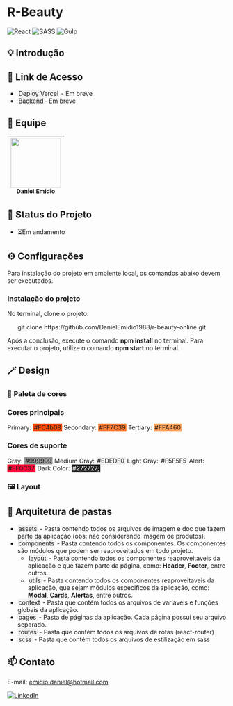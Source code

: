 # R-Beauty
![React](https://img.shields.io/badge/React-20232A?style=for-the-badge&logo=react&logoColor=61DAFB)
![SASS](https://img.shields.io/badge/Sass-CC6699.svg?style=for-the-badge&logo=Sass&logoColor=white)
![Gulp](https://img.shields.io/badge/gulp-CF4647.svg?style=for-the-badge&logo=gulp&logoColor=white)

## 💡 Introdução

## 🔗 Link de Acesso
<ul>
    <li><span style="background-color: #F1F1F1; padding: 0 2px; border-radius: 4px;">Deploy Vercel</span> - Em breve</li>
    <li><span style="background-color: #F1F1F1; padding: 0 2px; border-radius: 4px;">Backend</span>- Em breve</li>
</ul>

## 👥 Equipe
| [<img src="https://avatars.githubusercontent.com/u/111311678?v=4" width=115><br><sub>Daniel Emidio</sub>](https://github.com/DanielEmidio1988) |
| :---: |

## 🧭 Status do Projeto

<ul>
    <li>⏳Em andamento</li>
</ul>


## ⚙️ Configurações
Para instalação do projeto em ambiente local, os comandos abaixo devem ser executados.

### Instalação do projeto
No terminal, clone  o projeto:

<ul>
    <li style="list-style: none;">git clone https://github.com/DanielEmidio1988/r-beauty-online.git</li>
</ul>

Após a conclusão, execute o comando <b>npm install</b> no terminal. Para executar o projeto, utilize o comando <b>npm start</b> no terminal.

## 🪄 Design

### 🎨 Paleta de cores

### Cores principais
Primary: <span style="padding: 0 2px; background-color:#FC4b08;">#FC4b08</span>
Secondary: <span style="padding: 0 2px; background-color:#FF7C39;">#FF7C39</span> 
Tertiary: <span style="padding: 0 2px; background-color:#FFA460;">#FFA460</span>  

### Cores de suporte
Gray: <span style="padding: 0 2px; background-color:#999999;">#999999</span> 
Medium Gray: <span style="padding: 0 2px; background-color:#EDEDF0;">#EDEDF0</span> 
Light Gray: <span style="padding: 0 2px; background-color:#F5F5F5;">#F5F5F5</span> 
Alert: <span style="padding: 0 2px; background-color:#FF0C37;">#FF0C37</span> 
Dark Color: <span style="padding: 0 2px; background-color:#272727; color: #FFF;">#272727;</span> 

### 🖼️ Layout


## 📄 Arquitetura de pastas

<ul>
    <li>
        <span style="background-color: #F1F1F1; padding: 0 2px; border-radius: 4px;">assets</span> - Pasta contendo todos os arquivos de imagem e doc que fazem parte da aplicação (obs: não considerando imagem de produtos). 
        <br>
    </li>
    <li>
        <span style="background-color: #F1F1F1; padding: 0 2px; border-radius: 4px;">components</span> - Pasta contendo todos os componentes. Os componentes são módulos que podem ser reaproveitados em todo projeto.
        <br>
        <ul>
            <li>
                <span style="background-color: #F1F1F1; padding: 0 2px; border-radius: 4px;">layout</span> - Pasta contendo todos os componentes reaproveitaveis da aplicação e que fazem parte da página, como: <b>Header</b>, <b>Footer</b>, entre outros.
            </li>
            <li>
                <span style="background-color: #F1F1F1; padding: 0 2px; border-radius: 4px;">utils</span> - Pasta contendo todos os componentes reaproveitaveis da aplicação, que sejam módulos especificos da aplicação, como: <b>Modal</b>, <b>Cards</b>, <b>Alertas</b>, entre outros.
            </li>
        </ul>
    </li>
    <li>
        <span style="background-color: #F1F1F1; padding: 0 2px; border-radius: 4px;">context</span> - Pasta que contém todos os arquivos de variáveis e funções globais da aplicação.
    </li>
    <li>
        <span style="background-color: #F1F1F1; padding: 0 2px; border-radius: 4px;">pages</span> - Pasta de páginas da aplicação. Cada página possui seu arquivo separado. 
    </li>
    <li>
        <span style="background-color: #F1F1F1; padding: 0 2px; border-radius: 4px;">routes</span> - Pasta que contém todos os arquivos de rotas (react-router)
    </li>
    <li>
        <span style="background-color: #F1F1F1; padding: 0 2px; border-radius: 4px;">scss</span> - Pasta que contém todos os arquivos de estilização em sass
    </li>
</ul>



## 📫 Contato

E-mail: emidio.daniel@hotmail.com

[![LinkedIn](https://img.shields.io/badge/LinkedIn-0077B5?style=for-the-badge&logo=linkedin&logoColor=white)](https://www.linkedin.com/in/danielemidio1988/)